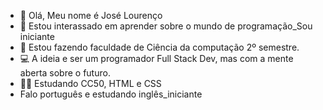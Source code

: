 - 👋 Olá, Meu nome é José Lourenço
- 👀 Estou interassado em aprender sobre o mundo de programação_Sou iniciante
- 🌱 Estou fazendo faculdade de Ciência da computação 2º semestre.
- ‍💻 A ideia e ser um programador Full Stack Dev, mas com a mente aberta sobre o futuro.
- 👨‍💻 Estudando CC50, HTML e CSS 
- Falo português e estudando inglês_iniciante
<!---
ZLourenso25/ZLourenso25 is a ✨ special ✨ repository because its `README.md` (this file) appears on your GitHub profile.
You can click the Preview link to take a look at your changes.
--->
